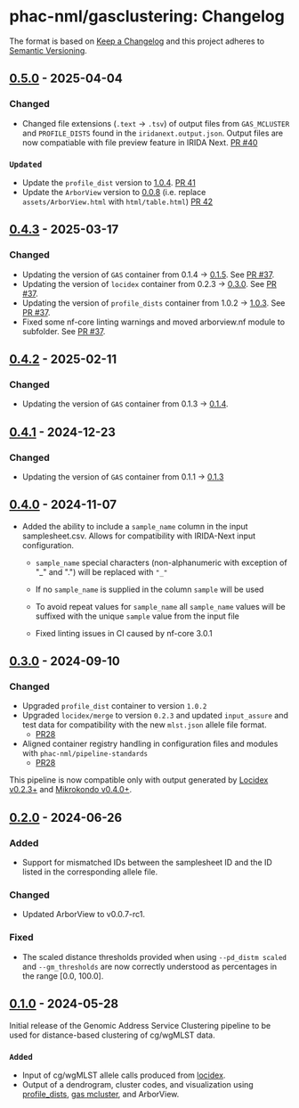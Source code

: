 # phac-nml/gasclustering: Changelog

The format is based on [Keep a Changelog](https://keepachangelog.com/en/1.0.0/)
and this project adheres to [Semantic Versioning](https://semver.org/spec/v2.0.0.html).

## [0.5.0] - 2025-04-04

### Changed

- Changed file extensions (`.text` -> `.tsv`) of output files from `GAS_MCLUSTER` and `PROFILE_DISTS` found in the `iridanext.output.json`. Output files are now compatiable with file preview feature in IRIDA Next. [PR #40](https://github.com/phac-nml/gasclustering/pull/40)

### `Updated`

- Update the `profile_dist` version to [1.0.4](https://github.com/phac-nml/profile_dists/releases/tag/1.0.4). [PR 41](https://github.com/phac-nml/gasclustering/pull/41)
- Update the `ArborView` version to [0.0.8](https://github.com/phac-nml/ArborView/releases/tag/v0.0.8) (i.e. replace `assets/ArborView.html` with `html/table.html`) [PR 42](https://github.com/phac-nml/gasclustering/pull/42)

## [0.4.3] - 2025-03-17

### Changed

- Updating the version of `GAS` container from 0.1.4 -> [0.1.5](https://github.com/phac-nml/genomic_address_service/releases/tag/0.1.5). See [PR #37](https://github.com/phac-nml/gasclustering/pull/37).
- Updating the version of `locidex` container from 0.2.3 -> [0.3.0](https://github.com/phac-nml/locidex/releases/tag/v0.3.0). See [PR #37](https://github.com/phac-nml/gasclustering/pull/37).
- Updating the version of `profile_dists` container from 1.0.2 -> [1.0.3](https://github.com/phac-nml/profile_dists/releases/tag/1.0.3). See [PR #37](https://github.com/phac-nml/gasclustering/pull/37).
- Fixed some nf-core linting warnings and moved arborview.nf module to subfolder. See [PR #37](https://github.com/phac-nml/gasclustering/pull/37).

## [0.4.2] - 2025-02-11

### Changed

- Updating the version of `GAS` container from 0.1.3 -> [0.1.4](https://github.com/phac-nml/genomic_address_service/releases/tag/0.1.4).

## [0.4.1] - 2024-12-23

### Changed

- Updating the version of `GAS` container from 0.1.1 -> [0.1.3](https://github.com/phac-nml/genomic_address_service/pull/18)

## [0.4.0] - 2024-11-07

- Added the ability to include a `sample_name` column in the input samplesheet.csv. Allows for compatibility with IRIDA-Next input configuration.

  - `sample_name` special characters (non-alphanumeric with exception of "_" and ".") will be replaced with `"_"`
  - If no `sample_name` is supplied in the column `sample` will be used
  - To avoid repeat values for `sample_name` all `sample_name` values will be suffixed with the unique `sample` value from the input file

  - Fixed linting issues in CI caused by nf-core 3.0.1

## [0.3.0] - 2024-09-10

### Changed

- Upgraded `profile_dist` container to version `1.0.2`
- Upgraded `locidex/merge` to version `0.2.3` and updated `input_assure` and test data for compatibility with the new `mlst.json` allele file format.
  - [PR28](https://github.com/phac-nml/gasclustering/pull/28)
- Aligned container registry handling in configuration files and modules with `phac-nml/pipeline-standards`
  - [PR28](https://github.com/phac-nml/gasclustering/pull/28)

This pipeline is now compatible only with output generated by [Locidex v0.2.3+](https://github.com/phac-nml/locidex) and [Mikrokondo v0.4.0+](https://github.com/phac-nml/mikrokondo/releases/tag/v0.4.0).

## [0.2.0] - 2024-06-26

### Added

- Support for mismatched IDs between the samplesheet ID and the ID listed in the corresponding allele file.

### Changed

- Updated ArborView to v0.0.7-rc1.

### Fixed

- The scaled distance thresholds provided when using `--pd_distm scaled` and `--gm_thresholds` are now correctly understood as percentages in the range [0.0, 100.0].

## [0.1.0] - 2024-05-28

Initial release of the Genomic Address Service Clustering pipeline to be used for distance-based clustering of cg/wgMLST data.

### `Added`

- Input of cg/wgMLST allele calls produced from [locidex](https://github.com/phac-nml/locidex).
- Output of a dendrogram, cluster codes, and visualization using [profile_dists](https://github.com/phac-nml/profile_dists), [gas mcluster](https://github.com/phac-nml/genomic_address_service), and ArborView.

[0.1.0]: https://github.com/phac-nml/gasclustering/releases/tag/0.1.0
[0.2.0]: https://github.com/phac-nml/gasclustering/releases/tag/0.2.0
[0.3.0]: https://github.com/phac-nml/gasclustering/releases/tag/0.3.0
[0.4.0]: https://github.com/phac-nml/gasclustering/releases/tag/0.4.0
[0.4.1]: https://github.com/phac-nml/gasclustering/releases/tag/0.4.1
[0.4.2]: https://github.com/phac-nml/gasclustering/releases/tag/0.4.2
[0.4.3]: https://github.com/phac-nml/gasclustering/releases/tag/0.4.3
[0.5.0]: https://github.com/phac-nml/gasclustering/releases/tag/0.5.0
